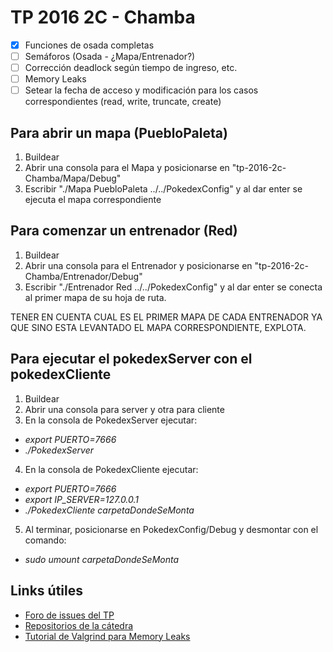 # TP 2016 2C - Chamba

- [x] Funciones de osada completas
- [ ] Semáforos (Osada - ¿Mapa/Entrenador?)
- [ ] Corrección deadlock según tiempo de ingreso, etc.
- [ ] Memory Leaks
- [ ] Setear la fecha de acceso y modificación para los casos correspondientes (read, write, truncate, create)

## Para abrir un mapa (PuebloPaleta)
1. Buildear
2. Abrir una consola para el Mapa y posicionarse en "tp-2016-2c-Chamba/Mapa/Debug"
3. Escribir "./Mapa PuebloPaleta ../../PokedexConfig" y al dar enter se ejecuta el mapa correspondiente

## Para comenzar un entrenador (Red)
1. Buildear
2. Abrir una consola para el Entrenador y posicionarse en "tp-2016-2c-Chamba/Entrenador/Debug"
3. Escribir "./Entrenador Red ../../PokedexConfig" y al dar enter se conecta al primer mapa de su hoja de ruta.

TENER EN CUENTA CUAL ES EL PRIMER MAPA DE CADA ENTRENADOR YA QUE SINO ESTA LEVANTADO EL MAPA CORRESPONDIENTE, EXPLOTA.

## Para ejecutar el pokedexServer con el pokedexCliente
1. Buildear
2. Abrir una consola para server y otra para cliente
3. En la consola de PokedexServer ejecutar:
  * *export PUERTO=7666*
  * *./PokedexServer*

4. En la consola de PokedexCliente ejecutar:
  * *export PUERTO=7666*
  * *export IP_SERVER=127.0.0.1*
  * *./PokedexCliente carpetaDondeSeMonta*

5. Al terminar, posicionarse en PokedexConfig/Debug y desmontar con el comando:
  * *sudo umount carpetaDondeSeMonta*
  
## Links útiles
* [Foro de issues del TP](https://github.com/sisoputnfrba/foro/issues)
* [Repositorios de la cátedra](https://github.com/sisoputnfrba)
* [Tutorial de Valgrind para Memory Leaks](https://docs.google.com/document/d/1flOJ2P2g9UGVRiruuA4OCF6nucbN_BWVI0WDlYTJNf4/edit#)



